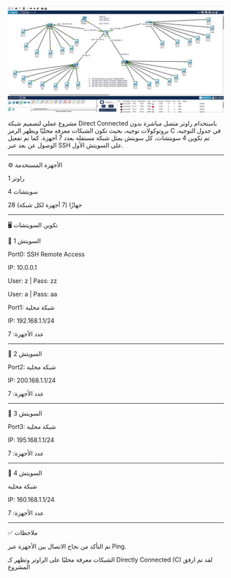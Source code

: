 <div>
<img src="Direct connected.png" alt="VLAN Diagram" style="width:120% high:%100; height:auto;"/>
</div>


مشروع عملي لتصميم شبكة Direct Connected باستخدام راوتر متصل مباشرة بدون بروتوكولات توجيه، بحيث تكون الشبكات معرفة محليًا ويظهر الرمز C في جدول التوجيه.
تم تكوين 4 سويتشات، كل سويتش يمثل شبكة مستقلة بعدد 7 أجهزة.
كما تم تفعيل الوصول عن بعد عبر SSH على السويتش الأول.


---

⚙️ الأجهزة المستخدمة

1 راوتر

4 سويتشات

28 جهازًا (7 أجهزة لكل شبكة)



---

🖥️ تكوين السويتشات

🔹 السويتش 1

Port0: SSH Remote Access

IP: 10.0.0.1

User: z | Pass: zz

User: a | Pass: aa


Port1: شبكة محلية

IP: 192.168.1.1/24

عدد الأجهزة: 7




---

🔹 السويتش 2

Port2: شبكة محلية

IP: 200.168.1.1/24

عدد الأجهزة: 7




---

🔹 السويتش 3

Port3: شبكة محلية

IP: 195.168.1.1/24

عدد الأجهزة: 7




---

🔹 السويتش 4

شبكة محلية

IP: 160.168.1.1/24

عدد الأجهزة: 7




---

✅ ملاحظات

تم التأكد من نجاح الاتصال بين الأجهزة عبر Ping.

الشبكات معرفة محليًا على الراوتر وتظهر كـ Directly Connected (C) 
 لقد تم ارفق المشروع 
